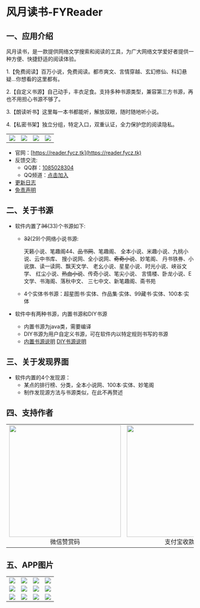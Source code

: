# 风月读书-FYReader

## 一、应用介绍

风月读书，是一款提供网络文学搜索和阅读的工具，为广大网络文学爱好者提供一种方便、快捷舒适的阅读体验。

1.【免费阅读】百万小说，免费阅读。都市爽文、言情穿越、玄幻修仙、科幻悬疑...你想看的这里都有。

2.【自定义书源】自己动手，丰衣足食。支持多种书源类型，兼容第三方书源，再也不用担心书源不够了。

3.【朗读听书】这里每一本书都能听，解放双眼，随时随地听小说。

4.【私密书架】独立分组，特定入口，双重认证，全力保护您的阅读隐私。

<table>
    <tr>
        <td ><center><img src="https://gitlab.com/fengyuecanzhu/fyreader-resource/-/raw/main/img/FYReader/p1.png" ></center></td>
        <td ><center><img src="https://gitlab.com/fengyuecanzhu/fyreader-resource/-/raw/main/img/FYReader/p2.png" ></center></td>
        <td ><center><img src="https://gitlab.com/fengyuecanzhu/fyreader-resource/-/raw/main/img/FYReader/p3.png" ></center></td>
        <td ><center><img src="https://gitlab.com/fengyuecanzhu/fyreader-resource/-/raw/main/img/FYReader/p4.png" ></center></td>
    </tr>
</table>

* 官网：[https://reader.fycz.tk](https://reader.fycz.tk)
* 反馈交流:
  * QQ群：[1085028304](https://jq.qq.com/?_wv=1027&k=6pcq8YBk)
  * QQ频道：[点击加入](https://qun.qq.com/qqweb/qunpro/share?_wv=3&_wwv=128&inviteCode=2aP6ZQ&from=246610&biz=ka)
* [更新日志](./app/src/main/assets/updatelog.fy)
* [免责声明](./app/src/main/assets/disclaimer.fy)

## 二、关于书源

* 软件内置了~~36~~(33)个书源如下:

  * ~~32~~(29)个网络小说书源:

    天籁小说、笔趣阁44、~~品书网~~、笔趣阁、
    全本小说、米趣小说、九桃小说、云中书库、
    搜小说网、全小说网、~~奇奇小说~~、妙笔阁、
    丹书铁券、小说旗、读一读网、飘天文学、
    老幺小说、星星小说、时光小说、峡谷文学、
    红尘小说、~~热血小说~~、传奇小说、笔尖小说、
    言情楼、卧龙小说、E文学、书海阁、落秋中文、
    三七中文、新笔趣阁、斋书苑


  * 4个实体书书源：超星图书·实体、作品集·实体、99藏书·实体、100本·实体


* 软件中有两种书源，内置书源和DIY书源
  * 内置书源为java类，需要编译
  * DIY书源为用户自定义书源，可在软件内以特定规则书写的书源
  * [内置书源说明](./source/LocalSource.md)  [DIY书源说明](./source/DIYSource.md)

## 三、关于发现界面

* 软件内置的4个发现源：
  * 某点的排行榜、分类，全本小说网、100本·实体、妙笔阁
  * 制作发现源方法与书源类似，在此不再赘述

## 四、支持作者

<table>
    <tr>
        <td><center><img src="https://gitlab.com/fengyuecanzhu/fyreader-resource/-/raw/main/img/Donate/wx_zsm.jpg" width=300>微信赞赏码</center></td>
        <td><center><img src="https://gitlab.com/fengyuecanzhu/fyreader-resource/-/raw/main/img/Donate/zfb_skm.jpg" width=300>支付宝收款码</center></td>
        <td><center><img src="https://gitlab.com/fengyuecanzhu/fyreader-resource/-/raw/main/img/Donate/qq_skm.jpg" width=300>QQ收款码</center></td>    
    </tr>
</table>



## 五、APP图片

<table>
    <tr>
        <td ><center><img src="https://gitlab.com/fengyuecanzhu/fyreader-resource/-/raw/main/img/FYReader/1.png" ></center></td>
        <td ><center><img src="https://gitlab.com/fengyuecanzhu/fyreader-resource/-/raw/main/img/FYReader/2.png" ></center></td>
        <td ><center><img src="https://gitlab.com/fengyuecanzhu/fyreader-resource/-/raw/main/img/FYReader/3.png" ></center></td>
        <td ><center><img src="https://gitlab.com/fengyuecanzhu/fyreader-resource/-/raw/main/img/FYReader/4.png" ></center></td>
    </tr>
    <tr>
        <td ><center><img src="https://gitlab.com/fengyuecanzhu/fyreader-resource/-/raw/main/img/FYReader/5.png" ></center></td>
        <td ><center><img src="https://gitlab.com/fengyuecanzhu/fyreader-resource/-/raw/main/img/FYReader/6.png" ></center></td>
        <td ><center><img src="https://gitlab.com/fengyuecanzhu/fyreader-resource/-/raw/main/img/FYReader/7.png" ></center></td>
        <td ><center><img src="https://gitlab.com/fengyuecanzhu/fyreader-resource/-/raw/main/img/FYReader/8.png" ></center></td>
    </tr>
    <tr>
        <td ><center><img src="https://gitlab.com/fengyuecanzhu/fyreader-resource/-/raw/main/img/FYReader/9.png" ></center></td>
        <td ><center><img src="https://gitlab.com/fengyuecanzhu/fyreader-resource/-/raw/main/img/FYReader/10.png" ></center></td>
        <td ><center><img src="https://gitlab.com/fengyuecanzhu/fyreader-resource/-/raw/main/img/FYReader/11.png" ></center></td>
        <td ><center><img src="https://gitlab.com/fengyuecanzhu/fyreader-resource/-/raw/main/img/FYReader/12.png" ></center></td>
    </tr>
</table>
